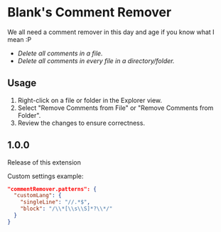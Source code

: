 # Blank's Comment Remover

We all need a comment remover in this day and age if you know what I mean :P

- *Delete all comments in a file.*
- *Delete all comments in every file in a directory/folder.*

## Usage

1. Right-click on a file or folder in the Explorer view.
2. Select "Remove Comments from File" or "Remove Comments from Folder".
3. Review the changes to ensure correctness.

## 1.0.0

Release of this extension

Custom settings example:

```json
"commentRemover.patterns": {
  "customLang": {
    "singleLine": "//.*$",
    "block": "/\\*[\\s\\S]*?\\*/"
  }
}
```
